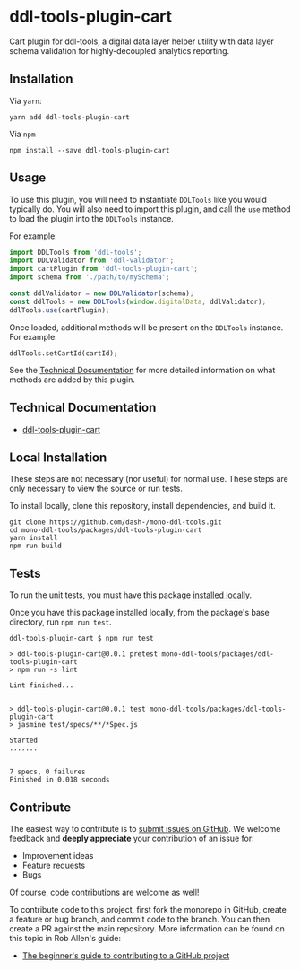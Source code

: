 # ddl-tools-plugin-cart

Cart plugin for ddl-tools, a digital data layer helper utility with data layer
schema validation for highly-decoupled analytics reporting.


## Installation

Via `yarn`:

```
yarn add ddl-tools-plugin-cart
```

Via `npm`

```
npm install --save ddl-tools-plugin-cart
```


## Usage

To use this plugin, you will need to instantiate `DDLTools` like you would
typically do.  You will also need to import this plugin, and call the `use`
method to load the plugin into the `DDLTools` instance.

For example:

```js
import DDLTools from 'ddl-tools';
import DDLValidator from 'ddl-validator';
import cartPlugin from 'ddl-tools-plugin-cart';
import schema from './path/to/mySchema';

const ddlValidator = new DDLValidator(schema);
const ddlTools = new DDLTools(window.digitalData, ddlValidator);
ddlTools.use(cartPlugin);
```

Once loaded, additional methods will be present on the `DDLTools` instance.
For example:

```
ddlTools.setCartId(cartId);
```

See the [Technical Documentation](../../docs/ddl-tools-plugin-cart.md) for
more detailed information on what methods are added by this plugin.


## Technical Documentation

* [ddl-tools-plugin-cart](../../docs/ddl-tools-plugin-cart.md)


## Local Installation

These steps are not necessary (nor useful) for normal use.  These steps are only
necessary to view the source or run tests.

To install locally, clone this repository, install dependencies, and build it.

```
git clone https://github.com/dash-/mono-ddl-tools.git
cd mono-ddl-tools/packages/ddl-tools-plugin-cart
yarn install
npm run build
```


## Tests

To run the unit tests, you must have this package
[installed locally](#local-installation).

Once you have this package installed locally, from the package's base
directory, run `npm run test`.

```
ddl-tools-plugin-cart $ npm run test

> ddl-tools-plugin-cart@0.0.1 pretest mono-ddl-tools/packages/ddl-tools-plugin-cart
> npm run -s lint

Lint finished...


> ddl-tools-plugin-cart@0.0.1 test mono-ddl-tools/packages/ddl-tools-plugin-cart
> jasmine test/specs/**/*Spec.js

Started
.......


7 specs, 0 failures
Finished in 0.018 seconds
```


## Contribute

The easiest way to contribute is to
[submit issues on GitHub](https://github.com/dash-/mono-ddl-tools/issues).
We welcome feedback and **deeply appreciate** your contribution of an issue for:

* Improvement ideas
* Feature requests
* Bugs

Of course, code contributions are welcome as well!

To contribute code to this project, first fork the monorepo in GitHub, create
a feature or bug branch, and commit code to the branch.  You can then create a
PR against the main repository.  More information can be found on this topic in
Rob Allen's guide:

* [The beginner's guide to contributing to a GitHub project](https://akrabat.com/the-beginners-guide-to-contributing-to-a-github-project/)

